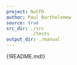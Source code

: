 ```yaml
---
project: NuCFD
author: Paul Bartholomew
source: true
src_dir: ./src
         ./tests
output_dir: ./manual
---
```


{!README.md!}
